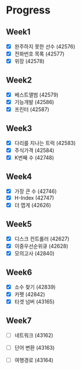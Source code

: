 # Progress

## Week1

- [X] 완주하지 못한 선수 (42576)
- [X] 전화번호 목록 (42577)
- [X] 위장 (42578)

## Week2

- [X] 베스트앨범 (42579)
- [X] 기능개발 (42586)
- [X] 프린터 (42587)

## Week3

- [X] 다리를 지나는 트럭 (42583) 
- [X] 주식가격 (42584)
- [X] K번째 수 (42748)

## Week4
- [X] 가장 큰 수 (42746) 
- [X] H-Index (42747)
- [X] 더 맵게 (42626)

## Week5
- [X] 디스크 컨트롤러 (42627)
- [X] 이중우선순위큐 (42628)
- [X] 모의고사 (42840)

## Week6
- [X] 소수 찾기 (42839)
- [X] 카펫  (42842)
- [X] 타겟 넘버 (43165)

## Week7
- [ ] 네트워크  (43162)
- [ ] 단어 변환 (43163)
- [ ] 여행경로  (43164)
 